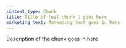 ```yaml
---
content_type: Chunk
title: Title of test chunk 1 goes here
marketing_text: Marketing text goes in here
---
```


Description of the chunk goes in here